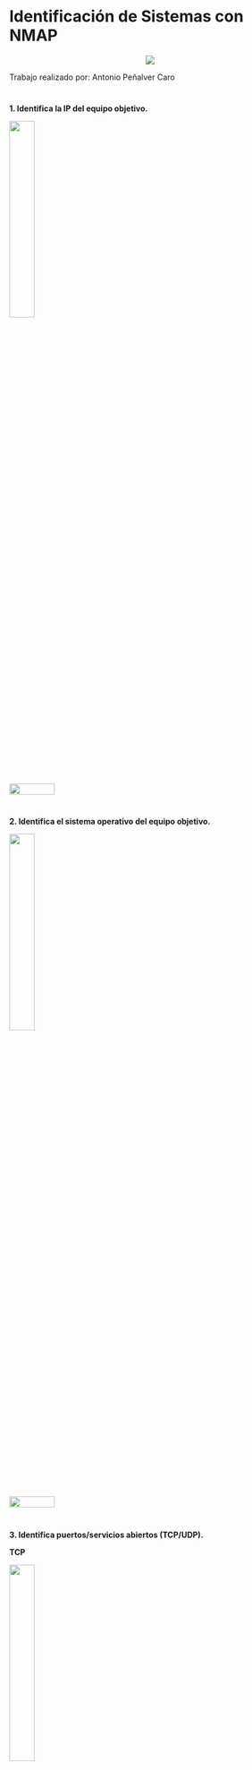 # Identificación de Sistemas con NMAP

<p align="center">
  <img src="https://github.com/AntonioPC94/Hacking-Etico-23-24/blob/771fd418c171c8ee9d3a155dfc1aaa468e44a65a/Pr%C3%A1cticas/img/img38.png"/>
</p>

Trabajo realizado por: Antonio Peñalver Caro

#

**1. Identifica la IP del equipo objetivo.**

<p align="left">
<img src="https://github.com/AntonioPC94/Hacking-Etico-23-24/blob/771fd418c171c8ee9d3a155dfc1aaa468e44a65a/Pr%C3%A1cticas/img/img39.png" width="30%" /> 
</p>

<div style="display: flex; justify-content: space-between;">
    <img src="https://github.com/AntonioPC94/Hacking-Etico-23-24/blob/771fd418c171c8ee9d3a155dfc1aaa468e44a65a/Pr%C3%A1cticas/img/img40.png" width="40%"/>
</div>

#

**2. Identifica el sistema operativo del equipo objetivo.**

<p align="left">
<img src="https://github.com/AntonioPC94/Hacking-Etico-23-24/blob/771fd418c171c8ee9d3a155dfc1aaa468e44a65a/Pr%C3%A1cticas/img/img41.png" width="30%" /> 
</p>

<div style="display: flex; justify-content: space-between;">
    <img src="https://github.com/AntonioPC94/Hacking-Etico-23-24/blob/771fd418c171c8ee9d3a155dfc1aaa468e44a65a/Pr%C3%A1cticas/img/img42.png" width="40%"/>
</div>

#

**3. Identifica puertos/servicios abiertos (TCP/UDP).**

**TCP**

<p align="left">
<img src="https://github.com/AntonioPC94/Hacking-Etico-23-24/blob/771fd418c171c8ee9d3a155dfc1aaa468e44a65a/Pr%C3%A1cticas/img/img43.png" width="30%" /> 
</p>

<div style="display: flex; justify-content: space-between;">
    <img src="https://github.com/AntonioPC94/Hacking-Etico-23-24/blob/771fd418c171c8ee9d3a155dfc1aaa468e44a65a/Pr%C3%A1cticas/img/img44.png" width="40%"/>
</div>

**UDP**

<p align="left">
<img src="https://github.com/AntonioPC94/Hacking-Etico-23-24/blob/771fd418c171c8ee9d3a155dfc1aaa468e44a65a/Pr%C3%A1cticas/img/img45.png" width="30%" /> 
</p>

<div style="display: flex; justify-content: space-between;">
    <img src="https://github.com/AntonioPC94/Hacking-Etico-23-24/blob/771fd418c171c8ee9d3a155dfc1aaa468e44a65a/Pr%C3%A1cticas/img/img46.png" width="40%"/>
</div>

- No existe respuesta por parte de ningún puerto UDP.

#

**4. Identifica las versiones de los servicios detectados.**

<p align="left">
<img src="https://github.com/AntonioPC94/Hacking-Etico-23-24/blob/771fd418c171c8ee9d3a155dfc1aaa468e44a65a/Pr%C3%A1cticas/img/img47.png" width="30%" /> 
</p>

<div style="display: flex; justify-content: space-between;">
    <img src="https://github.com/AntonioPC94/Hacking-Etico-23-24/blob/771fd418c171c8ee9d3a155dfc1aaa468e44a65a/Pr%C3%A1cticas/img/img48.png" width="40%"/>
</div>

#

**5. Comprueba si existen usuarios con contraseñas vacías (NSE).**

<div style="display: flex; justify-content: space-between;">
<p align="left">
<img src="https://github.com/AntonioPC94/Hacking-Etico-23-24/blob/771fd418c171c8ee9d3a155dfc1aaa468e44a65a/Pr%C3%A1cticas/img/img49.png" width="30%"/> 
</p>
</div>

- No existen usuarios con contraseñas vacías.

#

**6. Comprueba las vulnerabilidades existentes en el equipo (NSE).**

<p align="left">
<img src="https://github.com/AntonioPC94/Hacking-Etico-23-24/blob/771fd418c171c8ee9d3a155dfc1aaa468e44a65a/Pr%C3%A1cticas/img/img53.png" width="30%" /> 
</p>

<div style="display: flex; justify-content: space-between;">
    <img src="https://github.com/AntonioPC94/Hacking-Etico-23-24/blob/771fd418c171c8ee9d3a155dfc1aaa468e44a65a/Pr%C3%A1cticas/img/img54.png" width="40%"/>
</div>

#

**7. Comprueba si dispone de servicios web habilitados (NSE).**

<p align="left">
<img src="https://github.com/AntonioPC94/Hacking-Etico-23-24/blob/771fd418c171c8ee9d3a155dfc1aaa468e44a65a/Pr%C3%A1cticas/img/img55.png" width="35%"/>
</p>

<div style="display: flex; justify-content: space-between;">
    <img src="https://github.com/AntonioPC94/Hacking-Etico-23-24/blob/771fd418c171c8ee9d3a155dfc1aaa468e44a65a/Pr%C3%A1cticas/img/img56.png" width="30%" />
    <img src="https://github.com/AntonioPC94/Hacking-Etico-23-24/blob/771fd418c171c8ee9d3a155dfc1aaa468e44a65a/Pr%C3%A1cticas/img/img57.png" width="40%"/>
</div>
  
**8. Ejecuta scripts por defecto de nmap para ampliar la información (NSE).**

<p align="left">
<img src="https://github.com/AntonioPC94/Hacking-Etico-23-24/blob/771fd418c171c8ee9d3a155dfc1aaa468e44a65a/Pr%C3%A1cticas/img/img58.png" width="35%"/> 
</p>

<div style="display: flex; justify-content: space-between;">
    <img src="https://github.com/AntonioPC94/Hacking-Etico-23-24/blob/771fd418c171c8ee9d3a155dfc1aaa468e44a65a/Pr%C3%A1cticas/img/img59.png" width="35%" />
    <img src="https://github.com/AntonioPC94/Hacking-Etico-23-24/blob/771fd418c171c8ee9d3a155dfc1aaa468e44a65a/Pr%C3%A1cticas/img/img61.png" width="30%"/>
    <img src="https://github.com/AntonioPC94/Hacking-Etico-23-24/blob/771fd418c171c8ee9d3a155dfc1aaa468e44a65a/Pr%C3%A1cticas/img/img62.png" width="30%"/>
</div>

#

**9. Cualquier otra información que consideres relevante de incorporar en el informe.**

- La siguiente información ha sido sacada a raíz del lanzamiento de los script "auth" de NMap.

<div style="display: flex; justify-content: space-between;">
    <img src="https://github.com/AntonioPC94/Hacking-Etico-23-24/blob/771fd418c171c8ee9d3a155dfc1aaa468e44a65a/Pr%C3%A1cticas/img/img50.png" width="30%" />
    <img src="https://github.com/AntonioPC94/Hacking-Etico-23-24/blob/771fd418c171c8ee9d3a155dfc1aaa468e44a65a/Pr%C3%A1cticas/img/img51.png" width="35%"/>
    <img src="https://github.com/AntonioPC94/Hacking-Etico-23-24/blob/771fd418c171c8ee9d3a155dfc1aaa468e44a65a/Pr%C3%A1cticas/img/img52.png" width="30%"/>
</div>

#

**10. Realizar un informe técnico describiendo toda la información recopilada durante la realización del escáner manual.**

# Informe Escáner NMAP

En este informe vamos a ver un poco lo que hemos conseguido encontrar gracias a los escaneos realizados anteriormente:

- 


